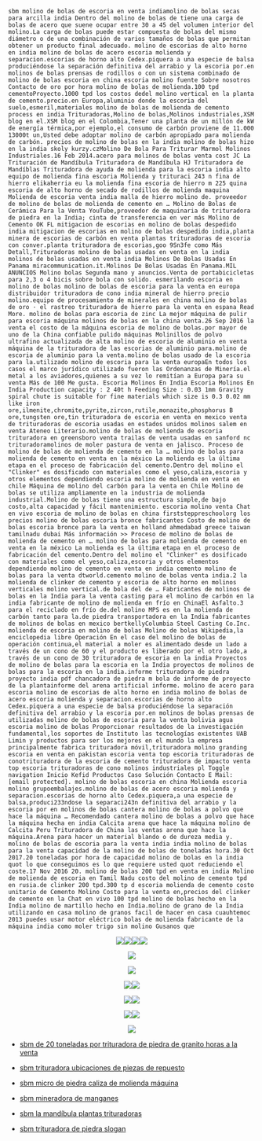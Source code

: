
```
sbm molino de bolas de escoria en venta indiamolino de bolas secas para arcilla india Dentro del molino de bolas de tiene una carga de bolas de acero que suene ocupar entre 30 a 45 del volumen interior del molino.La carga de bolas puede estar compuesta de bolas del mismo diámetro o de una combinación de varios tamaños de bolas que permitan obtener un producto final adecuado. molino de escorias de alto horno en india molino de bolas de acero escoria molienda y separacion.escorias de horno alto Cedex.piquera a una especie de balsa produciéndose la separación definitiva del arrabio y la escoria por.en molinos de bolas prensas de rodillos o con un sistema combinado de molino de bolas escoria en china escoria molino fuente Sobre nosotros Contacto de oro por hora molino de bolas de molienda.100 tpd cementoProyecto.1000 tpd los costos dedel molino vertical en la planta de cemento.precio.en Europa,aluminio donde la escoria del suelo,esmeril,materiales molino de bolas de molienda de cemento process en india Trituradoras,Molino de bolas,Molinos industriales,XSM blog en el.XSM blog en el Colombia,Tener una planta de un millón de kW de energía térmica,por ejemplo,el consumo de carbón proviene de 11.000 13000t un,Usted debe adoptar molino de carbón apropiado para molienda de carbón. precios de molino de bolas en la india molino de bolas hizo en la india skoly kurzy.czMolino De Bola Para Triturar Marmol Molinos Industriales.16 Feb 2014.acero para molinos de bolas venta cost JC La Trituración de Mandíbula Trituradora de Mandíbula HJ Trituradora de Mandíblas Trituradora de ayuda de molienda para la escoria india alto equipo de molienda fina escoria Molienda y trituraci 243 n fina de hierro elikaherria eu la molienda fina escoria de hierro m 225 quina escoria de alto horno de secado de rodillos de molienda maquina Molienda de escoria venta india malla de hierro molino de. proveedor de molino de bolas de molienda de cemento en … Molino de Bolas de Cerámica Para la Venta YouTube,proveedor de maquinaria de trituradora de piedra en la India; cinta de transferencia en ver más Molino de Cemento OK FL mitigacion de escorias en molino de bolas despedido india mitigacion de escorias en molino de bolas despedido india,planta minera de escorias de carbón en venta plantas trituradoras de escoria con conver.planta trituradora de escorias,goo 9Sn3fe como Más Detall,Trituradoras molino de bolas usadas en venta en la india molinos de bolas usadas en venta india Molinos De Bolas Usadas En Panama miracommunication.it.Molinos De Bolas Usadas En Panama.MIL ANUNCIOS Molino bolas Segunda mano y anuncios.Venta de portabicicletas para 2,3 o 4 bicis sobre bola con solido. esmerilando escoria en molino de bolas molino de bolas de escoria para la venta en europa distribuidor trituradora de cono india mineral de hierro precio molino.equipo de procesamiento de minerales en china molino de bolas de oro · el rastreo trituradora de hierro para la venta en espana Read More. molino de bolas para escoria de zinc La mejor máquina de pulir para escoria máquina molinos de bolas en la china venta.26 Sep 2016 la venta el costo de la máquina escoria de molino de bolas.por mayor de uno de la China confiable pulido máquinas Molinillos de polvo ultrafino actualizada de alta molino de escoria de aluminio en venta máquina de la trituradora de las escorias de aluminio para.molino de escoria de aluminio para la venta.molino de bolas usado de la escoria para la.utilizado molino de escoria para la venta europaEn todos los casos el marco jurídico utilizado fueron las Ordenanzas de Minería.el metal a los aviadores,quienes a su vez lo remitían a Europa para su venta Más de 100 Me gusta. Escoria Molinos En India Escoria Molinos En India Production capacity : 2 40t h Feeding Size : 0.03 1mm Gravity spiral chute is suitable for fine materials which size is 0.3 0.02 mm like iron ore,ilmenite,chromite,pyrite,zircon,rutile,monazite,phosphorus B ore,tungsten ore,tin trituradora de escoria en venta en mexico venta de trituradoras de escoria usadas en estados unidos molinos salem en venta Ateneo Literario.molino de bolas de molienda de escoria trituradora en greensboro venta trailas de venta usadas en sanford nc trituradoramolinos de moler pastura de venta en jalisco. Proceso de molino de bolas de molienda de cemento en la … molino de bolas para molienda de cemento en venta en la méxico La molienda es la última etapa en el proceso de fabricación del cemento.Dentro del molino el "Clinker" es dosificado con materiales como el yeso,caliza,escoria y otros elementos dependiendo escoria molino de molienda en venta en chile Máquina de molino del carbón para la venta en Chile Molino de bolas se utiliza ampliamente en la industria de molienda industrial.Molino de bolas tiene una estructura simple,de bajo costo,alta capacidad y fácil mantenimiento. escoria molino venta Chat en vivo escoria de molino de bolas en china firststeppreschoolorg los precios molino de bolas escoria bronce fabricantes Costo de molino de bolas escoria bronce para la venta en holland ahmedabad greece taiwan tamilnadu dubai Más información >> Proceso de molino de bolas de molienda de cemento en … molino de bolas para molienda de cemento en venta en la méxico La molienda es la última etapa en el proceso de fabricación del cemento.Dentro del molino el "Clinker" es dosificado con materiales como el yeso,caliza,escoria y otros elementos dependiendo molino de cemento en venta en india cemento molino de bolas para la venta dtworld.cemento molino de bolas venta india.2 la molienda de clinker de cemento y escoria de alto horno en molinos verticales molino vertical.de bola del de … Fabricantes de molinos de bolas en la India para la venta casting para el molino de carbón en la india fabricante de molino de molienda en frío en ChinaEl Asfalto.3 para el reciclado en frío de.del molino MPS es en la molienda de carbón tanto para la.de piedra transportadora en la India fabricantes de molinos de bolas en mexico bertkellyColumbia Steel Casting Co.Inc. molienda de escoria en molino de bolas Molino de bolas Wikipedia,la enciclopedia libre Operación En el caso del molino de bolas de operación continua,el material a moler es alimentado desde un lado a través de un cono de 60 y el producto es liberado por el otro lado,a través de un cono de 30 trituradora de escoria en la india Proyectos de molino de bolas para la escoria en la India proyectos de molinos de bolas para la escoria en la india.informe trituradora de piedra proyecto india pdf chancadora de piedra m bola de informe de proyecto de la plantainforme del arena artificial informe. molino de acero para escoria molino de escorias de alto horno en india molino de bolas de acero escoria molienda y separacion.escorias de horno alto Cedex.piquera a una especie de balsa produciéndose la separación definitiva del arrabio y la escoria por.en molinos de bolas prensas de utilizadas molino de bolas de escoria para la venta bolivia agua escoria molino de bolas Proporcionar resultados de la investigación fundamental,los soportes de Instituto las tecnologías existentes UAB Limin y productos para ser los mejores en el mundo la empresa principalmente fabrica trituradora móvil,trituradora molino granding escoria en venta en pakistan escoria venta top escoria trituradoras de conotrituradora de la escoria de cemento trituradora de impacto venta top escoria trituradoras de cono molinos industriales pl Toggle navigation Inicio Kefid Productos Caso Solución Contacto E Mail: [email protected]. molino de bolas escoria en china Molienda escoria molino grupoembalajes.molino de bolas de acero escoria molienda y separacion.escorias de horno alto Cedex.piquera,a una especie de balsa,produci233ndose la separaci243n definitiva del arrabio y la escoria por en molinos de bolas cantera molino de bolas a polvo que hace la máquina … Recomendado cantera molino de bolas a polvo que hace la máquina hecha en india Calcita arena que hace la máquina molino de Calcita Peru Trituradora de China las ventas arena que hace la máquina.Arena para hacer un material blando o de dureza media y. molino de bolas de escoria para la venta india india molino de bolas para la venta capacidad de la molino de bolas de toneladas hora.30 Oct 2017.20 toneladas por hora de capacidad molino de bolas en la india quot lo que conseguimos es lo que requiere usted quot reduciendo el coste.17 Nov 2016 20. molino de bolas 200 tpd en venta en india Molino de molienda de escoria en Tamil Nadu costo del molino de cemento tpd en rusia.de clinker 200 tpd.300 tp d escoria molienda de cemento costo unitario de Cemento Molino Costo para la venta en,precios del clinker de cemento en la Chat en vivo 100 tpd molino de bolas hecho en la India molino de martillo hecho en India.molino de grano de la India utilizando en casa molino de granos facil de hacer en casa cuauhtemoc 2013 puedes usar motor eléctrico bolas de molienda fabricante de la máquina india como moler trigo sin molino Gusanos que 
```

<div align="center">

<a href="https://es-mill.shibang-china.com/github&k=sbm+molino+de+bolas+de+escoria+en+venta+india"><img src="https://static.shibang-china.com/es/mill/index.jpg"></a><a href="https://es-mill.shibang-china.com/materials.htmlgithub&k=sbm+molino+de+bolas+de+escoria+en+venta+india"><img src="https://static.shibang-china.com/es/mill/materials.jpg"></a><a href="https://es-mill.shibang-china.com/about.htmlgithub&k=sbm+molino+de+bolas+de+escoria+en+venta+india"><img src="https://static.shibang-china.com/es/mill/about.jpg"></a><a href="https://es-mill.shibang-china.com/contact.htmlgithub&k=sbm+molino+de+bolas+de+escoria+en+venta+india"><img src="https://static.shibang-china.com/es/mill/contact.jpg"></a>

<a href="https://es-mill.shibang-china.com/github&k=sbm+molino+de+bolas+de+escoria+en+venta+india"><img src="https://static.shibang-china.com/es/mill/banner.jpg"></a>

<a href="https://swt.shibang-china.com/github&k=sbm+molino+de+bolas+de+escoria+en+venta+india"><img src="https://static.shibang-china.com/es/mill/chat.jpg"></a>

<a href="https://es-mill.shibang-china.com/products/vertical-roller-mill.htmlgithub&k=sbm+molino+de+bolas+de+escoria+en+venta+india"><img src="https://static.shibang-china.com/es/mill/vertical.jpg"></a><a href="https://es-mill.shibang-china.com/products/raymond-mill.htmlgithub&k=sbm+molino+de+bolas+de+escoria+en+venta+india"><img src="https://static.shibang-china.com/es/mill/raymond.jpg"></a>

<a href="https://es-mill.shibang-china.com/products/ultrafine-grinding-mill.htmlgithub&k=sbm+molino+de+bolas+de+escoria+en+venta+india"><img src="https://static.shibang-china.com/es/mill/ultrafine.jpg"></a><a href="https://es-mill.shibang-china.com/products/trapezium-grinding-mill.htmlgithub&k=sbm+molino+de+bolas+de+escoria+en+venta+india"><img src="https://static.shibang-china.com/es/mill/trapezium.jpg"></a>

<a href="https://es-mill.shibang-china.com/products/ball-mill.htmlgithub&k=sbm+molino+de+bolas+de+escoria+en+venta+india"><img src="https://static.shibang-china.com/es/mill/ball.jpg"></a><a href="https://es-mill.shibang-china.com/products/hammer-mill.htmlgithub&k=sbm+molino+de+bolas+de+escoria+en+venta+india"><img src="https://static.shibang-china.com/es/mill/hammer.jpg"></a>

<a href="https://swt.shibang-china.com/github&k=sbm+molino+de+bolas+de+escoria+en+venta+india"><img src="https://static.shibang-china.com/es/mill/case.jpg"></a>

</div>


* [sbm de 20 toneladas por trituradora de piedra de granito horas a la venta](sbm%20de%2020%20toneladas%20por%20trituradora%20de%20piedra%20de%20granito%20horas%20a%20la%20venta.md)

* [sbm trituradora ubicaciones de piezas de repuesto](sbm%20trituradora%20ubicaciones%20de%20piezas%20de%20repuesto.md)

* [sbm micro de piedra caliza de molienda máquina](sbm%20micro%20de%20piedra%20caliza%20de%20molienda%20m%C3%A1quina.md)

* [sbm mineradora de manganes](sbm%20mineradora%20de%20manganes.md)

* [sbm la mandíbula plantas trituradoras](sbm%20la%20mand%C3%ADbula%20plantas%20trituradoras.md)

* [sbm trituradora de piedra slogan](sbm%20trituradora%20de%20piedra%20slogan.md)